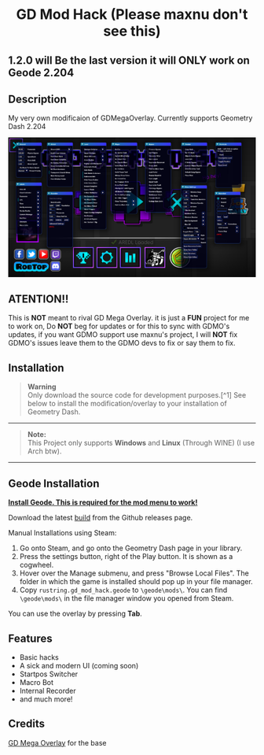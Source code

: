 <div align="center">

# GD Mod Hack (Please maxnu don't see this)

<div align="left">

## 1.2.0 will Be the last version it will ONLY work on Geode 2.204 

## Description

My very own modificaion of GDMegaOverlay. Currently supports Geometry Dash 2.204

![Menu screen](/img/screen.png)

## ATENTION!!

This is **NOT** meant to rival GD Mega Overlay. it is just a **FUN** project for me to work on, Do **NOT** beg for updates or for this to sync with GDMO's updates, if you want GDMO support use maxnu's project, I will **NOT** fix GDMO's issues leave them to the GDMO devs to fix or say them to fix.

## Installation

> **Warning** <br>
> Only download the source code for development purposes.[^1] See below to install the modification/overlay to your installation of Geometry Dash.
---
> **Note:** <br>
> This Project only supports **Windows** and **Linux** (Through WINE) (I use Arch btw).
---
## Geode Installation

[**Install Geode. This is required for the mod menu to work!**](https://geode-sdk.org/install/)

Download the latest [build](https://github.com/Rustring/GDModHack/releases) from the Github releases page. <br>

Manual Installations using Steam:
1. Go onto Steam, and go onto the Geometry Dash page in your library.
2. Press the settings button, right of the Play button. It is shown as a cogwheel.
3. Hover over the Manage submenu, and press "Browse Local Files". The folder in which the game is installed should pop up in your file manager.
4. Copy `rustring.gd_mod_hack.geode` to `\geode\mods\`. You can find `\geode\mods\` in the file manager window you opened from Steam.

You can use the overlay by pressing **Tab**.

## Features

* Basic hacks
* A sick and modern UI (coming soon)
* Startpos Switcher
* Macro Bot
* Internal Recorder
* and much more!

## Credits

[GD Mega Overlay](https://github.com/maxnut/GDMegaOverlay) for the base

